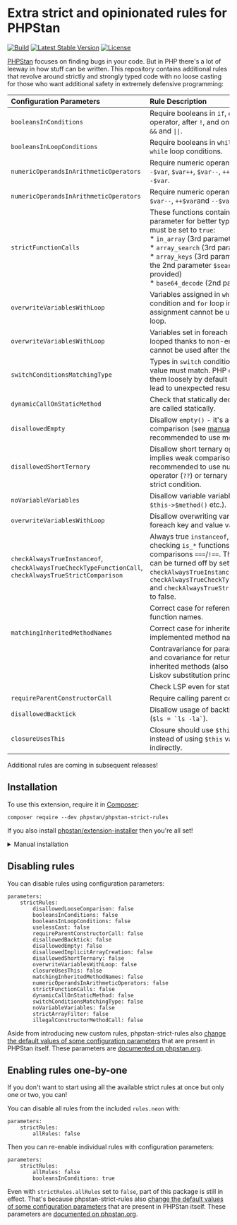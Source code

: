 # Extra strict and opinionated rules for PHPStan

[![Build](https://github.com/phpstan/phpstan-strict-rules/workflows/Build/badge.svg)](https://github.com/phpstan/phpstan-strict-rules/actions)
[![Latest Stable Version](https://poser.pugx.org/phpstan/phpstan-strict-rules/v/stable)](https://packagist.org/packages/phpstan/phpstan-strict-rules)
[![License](https://poser.pugx.org/phpstan/phpstan-strict-rules/license)](https://packagist.org/packages/phpstan/phpstan-strict-rules)

[PHPStan](https://phpstan.org/) focuses on finding bugs in your code. But in PHP there's a lot of leeway in how stuff can be written. This repository contains additional rules that revolve around strictly and strongly typed code with no loose casting for those who want additional safety in extremely defensive programming:

| Configuration Parameters               | Rule Description                                                                                        |
|:---------------------------------------|:--------------------------------------------------------------------------------------------------------|
| `booleansInConditions`                 | Require booleans in `if`, `elseif`, ternary operator, after `!`, and on both sides of `&&` and `\|\|`.  |
| `booleansInLoopConditions`             | Require booleans in `while` and `do while` loop conditions.                                             |
| `numericOperandsInArithmeticOperators` | Require numeric operand in `+$var`, `-$var`, `$var++`, `$var--`, `++$var` and `--$var`. |
| `numericOperandsInArithmeticOperators` | Require numeric operand in `$var++`, `$var--`, `++$var`and `--$var`.                                    |
| `strictFunctionCalls`                  | These functions contain a `$strict` parameter for better type safety, it must be set to `true`:<br>* `in_array` (3rd parameter)<br>* `array_search` (3rd parameter)<br>* `array_keys` (3rd parameter; only if the 2nd parameter `$search_value` is provided)<br>* `base64_decode` (2nd parameter). |
| `overwriteVariablesWithLoop`           | Variables assigned in `while` loop condition and `for` loop initial assignment cannot be used after the loop.  |
| `overwriteVariablesWithLoop`           | Variables set in foreach that's always looped thanks to non-empty arrays cannot be used after the loop. |
| `switchConditionsMatchingType`         | Types in `switch` condition and `case` value must match. PHP compares them loosely by default and that can lead to  unexpected results. |
| `dynamicCallOnStaticMethod`            | Check that statically declared methods are called statically.                                           |
| `disallowedEmpty`                      | Disallow `empty()` - it's a very loose comparison (see [manual](https://php.net/empty)), it's recommended to use more  strict one. |
| `disallowedShortTernary`               | Disallow short ternary operator (`?:`) - implies weak comparison, it's recommended to use null coalesce operator (`??`)  or ternary operator with strict condition. |
| `noVariableVariables`                  | Disallow variable variables (`$$foo`, `$this->$method()` etc.).                                         |
| `overwriteVariablesWithLoop`           | Disallow overwriting variables with foreach key and value variables.                                    |
| `checkAlwaysTrueInstanceof`, `checkAlwaysTrueCheckTypeFunctionCall`, `checkAlwaysTrueStrictComparison` | Always true `instanceof`, type-checking `is_*` functions and strict comparisons `===`/`!==`. These checks can be turned off by setting `checkAlwaysTrueInstanceof`, `checkAlwaysTrueCheckTypeFunctionCall` and `checkAlwaysTrueStrictComparison` to false. |
|                                        | Correct case for referenced and called function names.                                                  |
| `matchingInheritedMethodNames`         | Correct case for inherited and implemented method names.                                                |
|                                        | Contravariance for parameter types and covariance for return types in inherited methods (also known as Liskov substitution principle - LSP).|
|                                        | Check LSP even for static methods.                                                                      |
| `requireParentConstructorCall`         | Require calling parent constructor.                                                                     |
| `disallowedBacktick`                   | Disallow usage of backtick operator (`` $ls = `ls -la` ``).                                             |
| `closureUsesThis`                      | Closure should use `$this` directly instead of using `$this` variable indirectly.                       |

Additional rules are coming in subsequent releases!


## Installation

To use this extension, require it in [Composer](https://getcomposer.org/):

```
composer require --dev phpstan/phpstan-strict-rules
```

If you also install [phpstan/extension-installer](https://github.com/phpstan/extension-installer) then you're all set!

<details>
  <summary>Manual installation</summary>

If you don't want to use `phpstan/extension-installer`, include rules.neon in your project's PHPStan config:

```
includes:
    - vendor/phpstan/phpstan-strict-rules/rules.neon
```
</details>

## Disabling rules

You can disable rules using configuration parameters:

```neon
parameters:
	strictRules:
		disallowedLooseComparison: false
		booleansInConditions: false
		booleansInLoopConditions: false
		uselessCast: false
		requireParentConstructorCall: false
		disallowedBacktick: false
		disallowedEmpty: false
		disallowedImplicitArrayCreation: false
		disallowedShortTernary: false
		overwriteVariablesWithLoop: false
		closureUsesThis: false
		matchingInheritedMethodNames: false
		numericOperandsInArithmeticOperators: false
		strictFunctionCalls: false
		dynamicCallOnStaticMethod: false
		switchConditionsMatchingType: false
		noVariableVariables: false
		strictArrayFilter: false
		illegalConstructorMethodCall: false
```

Aside from introducing new custom rules, phpstan-strict-rules also [change the default values of some configuration parameters](./rules.neon#L1) that are present in PHPStan itself. These parameters are [documented on phpstan.org](https://phpstan.org/config-reference#stricter-analysis).

## Enabling rules one-by-one

If you don't want to start using all the available strict rules at once but only one or two, you can!

You can disable all rules from the included `rules.neon` with:

```neon
parameters:
	strictRules:
		allRules: false
```

Then you can re-enable individual rules with configuration parameters:

```neon
parameters:
	strictRules:
		allRules: false
		booleansInConditions: true
```

Even with `strictRules.allRules` set to `false`, part of this package is still in effect. That's because phpstan-strict-rules also [change the default values of some configuration parameters](./rules.neon#L1) that are present in PHPStan itself. These parameters are [documented on phpstan.org](https://phpstan.org/config-reference#stricter-analysis).
